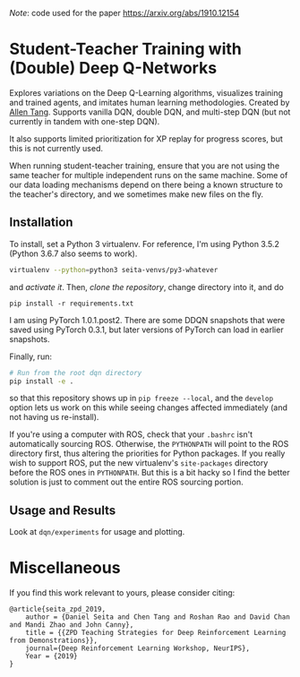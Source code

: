 *Note*: code used for the paper https://arxiv.org/abs/1910.12154

# Student-Teacher Training with (Double) Deep Q-Networks

Explores variations on the Deep Q-Learning algorithms, visualizes training and
trained agents, and imitates human learning methodologies.  Created by [Allen
Tang](http://allentang.me). Supports vanilla DQN, double DQN, and multi-step
DQN (but not currently in tandem with one-step DQN).

It also supports limited prioritization for XP replay for progress scores, but
this is not currently used.

When running student-teacher training, ensure that you are not using the same
teacher for multiple independent runs on the same machine. Some of our data
loading mechanisms depend on there being a known structure to the teacher's
directory, and we sometimes make new files on the fly.


## Installation

To install, set a Python 3 virtualenv. For reference, I'm using Python 3.5.2
(Python 3.6.7 also seems to work).

```bash
virtualenv --python=python3 seita-venvs/py3-whatever
```

and *activate it*. Then, *clone the repository*, change directory into it, and
do

`pip install -r requirements.txt`

I am using PyTorch 1.0.1.post2. There are some DDQN snapshots that were saved
using PyTorch 0.3.1, but later versions of PyTorch can load in earlier
snapshots.

Finally, run:

```bash
# Run from the root dqn directory
pip install -e .
```

so that this repository shows up in `pip freeze --local`, and the `develop`
option lets us work on this while seeing changes affected immediately (and
not having us re-install).

If you're using a computer with ROS, check that your `.bashrc` isn't
automatically sourcing ROS. Otherwise, the `PYTHONPATH` will point to the ROS
directory first, thus altering the priorities for Python packages. If you really
wish to support ROS, put the new virtualenv's `site-packages` directory before
the ROS ones in `PYTHONPATH`. But this is a bit hacky so I find the better
solution is just to comment out the entire ROS sourcing portion.


## Usage and Results

Look at `dqn/experiments` for usage and plotting.

# Miscellaneous

If you find this work relevant to yours, please consider citing:

```
@article{seita_zpd_2019,
    author = {Daniel Seita and Chen Tang and Roshan Rao and David Chan and Mandi Zhao and John Canny},
    title = {{ZPD Teaching Strategies for Deep Reinforcement Learning from Demonstrations}},
    journal={Deep Reinforcement Learning Workshop, NeurIPS},
    Year = {2019}
}
```
